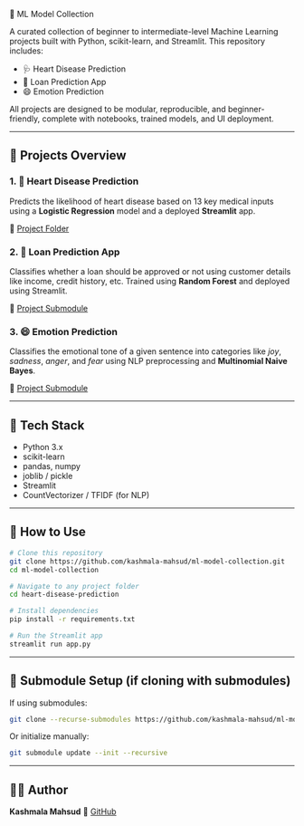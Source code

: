 🤖 ML Model Collection

A curated collection of beginner to intermediate-level Machine Learning projects built with Python, scikit-learn, and Streamlit. This repository includes:

* 🩺 Heart Disease Prediction
* 🏦 Loan Prediction App
* 😄 Emotion Prediction

All projects are designed to be modular, reproducible, and beginner-friendly, complete with notebooks, trained models, and UI deployment.

---

## 📂 Projects Overview

### 1. 💓 Heart Disease Prediction

Predicts the likelihood of heart disease based on 13 key medical inputs using a **Logistic Regression** model and a deployed **Streamlit** app.

🔗 [Project Folder](./heart-disease-prediction)

### 2. 🏦 Loan Prediction App

Classifies whether a loan should be approved or not using customer details like income, credit history, etc. Trained using **Random Forest** and deployed using Streamlit.

🔗 [Project Submodule](./Loan-Prediction-App)

### 3. 😄 Emotion Prediction

Classifies the emotional tone of a given sentence into categories like *joy*, *sadness*, *anger*, and *fear* using NLP preprocessing and **Multinomial Naive Bayes**.

🔗 [Project Submodule](./emotion-prediction)

---

## 🧪 Tech Stack

* Python 3.x
* scikit-learn
* pandas, numpy
* joblib / pickle
* Streamlit
* CountVectorizer / TFIDF (for NLP)

---

## 🚀 How to Use

```bash
# Clone this repository
git clone https://github.com/kashmala-mahsud/ml-model-collection.git
cd ml-model-collection

# Navigate to any project folder
cd heart-disease-prediction

# Install dependencies
pip install -r requirements.txt

# Run the Streamlit app
streamlit run app.py
```

---

## 🔗 Submodule Setup (if cloning with submodules)

If using submodules:

```bash
git clone --recurse-submodules https://github.com/kashmala-mahsud/ml-model-collection.git
```

Or initialize manually:

```bash
git submodule update --init --recursive
```

---

## 👩‍💻 Author

**Kashmala Mahsud**
📎 [GitHub](https://github.com/kashmala-mahsud)

